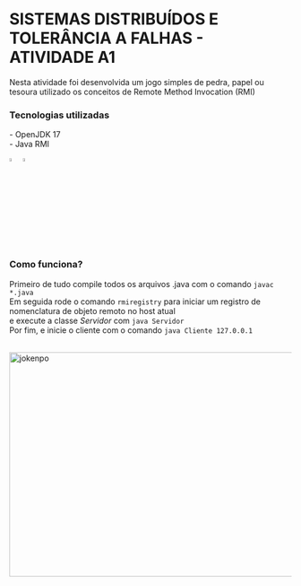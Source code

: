 # SISTEMAS DISTRIBUÍDOS E TOLERÂNCIA A FALHAS - ATIVIDADE A1
<span>Nesta atividade foi desenvolvida um jogo simples de pedra, papel ou tesoura utilizado os conceitos de Remote Method Invocation (RMI)</span>

<h3>Tecnologias utilizadas</h3>
- OpenJDK 17 </br>
- Java RMI </br>

<div style="display: inline_block" class="flex-container"><br>
    <img align="center" alt="java" height="4%" width="4%"
        src="https://cdn.jsdelivr.net/gh/devicons/devicon/icons/java/java-original.svg">
	<img align="center" alt="foss" height="4%" width="4%"
        src="https://cdn.jsdelivr.net/gh/devicons/devicon/icons/linux/linux-original.svg">
</div>

<h3>Como funciona?</h3>
<span>Primeiro de tudo compile todos os arquivos .java com o comando <code>javac *.java</code></span></br>
<span>Em seguida rode o comando <code>rmiregistry</code> para iniciar um registro de nomenclatura de objeto remoto no host atual </br>e execute a classe <i>Servidor</i> com <code>java Servidor</code><span></br>
<span>Por fim, e inicie o cliente com o comando <code>java Cliente 127.0.0.1</code></span>
</br>
</br>
<p float="left">
  <img alt="jokenpo" src="https://i.imgur.com/SNBDbLh.png" width="600" height="400"/>
</p>